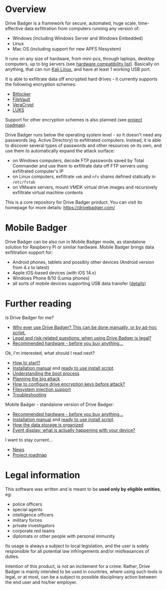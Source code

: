 # Overview

Drive Badger is a framework for secure, automated, huge scale, time-effective data exfiltration from computers running any version of:

- Windows (including Windows Server and Windows Embedded)
- Linux
- Mac OS (including support for new APFS filesystem)

It runs on any size of hardware, from mini-pcs, through laptops, desktop computers, up to big servers (see [hardware compatibility list](https://github.com/drivebadger/drivebadger/wiki/Hardware-compatibility-list)). Basically on anything, that can run [Kali Linux](https://github.com/drivebadger/drivebadger/wiki/Kali-Linux), and have at least 1 working USB port.

It is able to exfiltrate data off encrypted hard drives - it currently supports the following encryption schemes:

- [Bitlocker](https://github.com/drivebadger/drivebadger/wiki/Encryption-support-(Bitlocker))
- [FileVault](https://github.com/drivebadger/drivebadger/wiki/Encryption-support-(FileVault))
- [VeraCrypt](https://github.com/drivebadger/drivebadger/wiki/Encryption-support-(VeraCrypt))
- [LUKS](https://github.com/drivebadger/drivebadger/wiki/Encryption-support-(LUKS))

Support for other encryption schemes is also planned (see [project roadmap](https://github.com/drivebadger/project/wiki/Roadmap)).

Drive Badger runs below the operating system level - so it doesn't need any passwords (eg. Active Directory) to exfiltrated computers. Instead, it is able to discover
several types of passwords and other resources on its own, and use them to automatically expand the attack surface:

- on Windows computers, decode FTP passwords saved by Total Commander and use them to exfiltrate data off FTP servers using exfiltrated computer's IP
- on Linux computers, exfiltrate `smb` and `nfs` shares defined statically in `/etc/fstab`
- on VMware servers, mount VMDK virtual drive images and recursively exfiltrate virtual machine contents

This is a core repository for Drive Badger product. You can visit its homepage for more details: https://drivebadger.com/


# Mobile Badger

Drive Badger can be also run in Mobile Badger mode, as standalone solution for Raspberry Pi or similar hardware. Mobile Badger brings data exfiltration support for:

- Android phones, tablets and possibly other devices (Android version from 4.x to latest)
- Apple iOS-based devices (with iOS 14.x)
- Windows Phone 8/10 (Lumia phones)
- all sorts of mobile devices supporting USB data transfer ([details](https://github.com/drivebadger/mobilebadger/wiki))


# Further reading

Is Drive Badger for me?

- [Why ever use Drive Badger? This can be done manually, or by ad-hoc script.](https://github.com/drivebadger/project/wiki/Frequently-Asked-Questions)
- [Legal and risk-related questions: when using Drive Badger is legal?](https://github.com/drivebadger/project/wiki/Legal-questions)
- [Recommended hardware - before you buy anything...](https://github.com/drivebadger/drivebadger/wiki/Recommended-hardware)

Ok, I'm interested, what should I read next?

- [How to start?](https://github.com/drivebadger/drivebadger/wiki/How-to-start%3F)
- [Installation manual](https://github.com/drivebadger/drivebadger/wiki/Installing) and [ready to use install script](https://github.com/drivebadger/drivebadger/wiki/Install-script).
- [Understanding the boot process](https://github.com/drivebadger/drivebadger/wiki/Understanding-the-boot-process)
- [Planning the big attack](https://github.com/drivebadger/fieldmanual/wiki/Planning-the-big-attack)
- [How to configure drive encryption keys before attack?](https://github.com/drivebadger/fieldmanual/wiki/Configuring-encryption-keys)
- [Filesystem injection support](https://github.com/drivebadger/drivebadger/wiki/Filesystem-injection-support)
- [Troubleshooting](https://github.com/drivebadger/drivebadger/wiki/Troubleshooting)

Mobile Badger - standalone version of Drive Badger:

- [Recommended hardware - before you buy anything...](https://github.com/drivebadger/mobilebadger/wiki/Recommended-hardware)
- [Installation manual](https://github.com/drivebadger/mobilebadger/wiki/Installing) and [ready to use install script](https://github.com/drivebadger/mobilebadger/wiki/Install-script).
- [How the data storage is organized](https://github.com/drivebadger/mobilebadger/wiki/Data-storage)
- [Event display: what is actually happening with your device?](https://github.com/drivebadger/mobilebadger/wiki/Events-display)

I want to stay current...

- [News](https://github.com/drivebadger/project/wiki/News)
- [Project roadmap](https://github.com/drivebadger/project/wiki/Roadmap)


# Legal information

This software was written and is meant to be **used only by eligible entities**, eg:

- police officers
- special agents
- intelligence officers
- military forces
- private investigators
- corporate red teams
- diplomats or other people with personal immunity

Its usage is always a subject to local legislation, and the user is solely responsible for all potential law infringements
and/or misfeasances of duties.

Intention of this product, is not an incitement for a crime. Rather, Drive Badger is mainly intended to be used in countries, where
using such tools is legal, or at most, can be a subject to possible disciplinary action between the end user and his/her employer.
